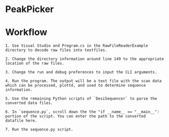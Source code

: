 # PeakPicker

# Workflow

    1. Use Visual Studio and Program.cs in the RawFileReaderExample directory to decode raw files into textfiles.

    2. Change the directory information around line 149 to the appropriate location of the raw files.

    3. Change the run and debug preferences to input the CLI arguments.

    4. Run the program. The output will be a text file with the scan data which can be processed, plottd, and used to determine sequence information.
    
    5. Use the remaining Python scripts of `DesiSequencer` to parse the converted data files.

    6. In `sequence.py`, scroll down the the "if __name__ == "__main__": portion of the script. You can enter the path to the converted datafile here.

    7. Run the sequence.py script.





